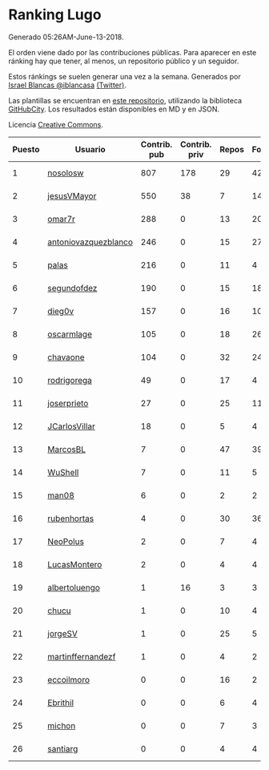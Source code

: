# Ranking Lugo

Generado 05:26AM-June-13-2018.

El orden viene dado por las contribuciones públicas. Para aparecer en este ránking hay que tener, al menos, un repositorio público y un seguidor.

Estos ránkings se suelen generar una vez a la semana. Generados por [Israel Blancas @iblancasa](https://github.com/iblancasa/) [(Twitter)](https://twitter.com/iblancasa).

Las plantillas se encuentran en [este repositorio](https://github.com/iblancasa/GH-Spanish-Ranking), utilizando la biblioteca [GitHubCity](https://github.com/iblancasa/GitHubCity). Los resultados están disponibles en MD y en JSON.

Licencia [Creative Commons](https://creativecommons.org/licenses/by/4.0/).

| Puesto   |  Usuario  | Contrib. pub | Contrib. priv |Repos| Followers | Desde |  Avatar  |
|----------|-----------|--------------|---------------|-----|-----------|-------|----------|
|1|[nosolosw](https://github.com/nosolosw)|807|178|29|42|2011-01-25|![nosolosw](https://avatars0.githubusercontent.com/u/583546)|
|2|[jesusVMayor](https://github.com/jesusVMayor)|550|38|7|14|2013-09-05|![jesusVMayor](https://avatars2.githubusercontent.com/u/5393537)|
|3|[omar7r](https://github.com/omar7r)|288|0|13|20|2011-02-25|![omar7r](https://avatars2.githubusercontent.com/u/637695)|
|4|[antoniovazquezblanco](https://github.com/antoniovazquezblanco)|246|0|15|27|2010-06-13|![antoniovazquezblanco](https://avatars1.githubusercontent.com/u/304193)|
|5|[palas](https://github.com/palas)|216|0|11|4|2011-02-25|![palas](https://avatars2.githubusercontent.com/u/638102)|
|6|[segundofdez](https://github.com/segundofdez)|190|0|15|18|2011-06-25|![segundofdez](https://avatars2.githubusercontent.com/u/875006)|
|7|[dieg0v](https://github.com/dieg0v)|157|0|16|10|2011-06-23|![dieg0v](https://avatars3.githubusercontent.com/u/870654)|
|8|[oscarmlage](https://github.com/oscarmlage)|105|0|18|26|2009-06-24|![oscarmlage](https://avatars2.githubusercontent.com/u/98542)|
|9|[chavaone](https://github.com/chavaone)|104|0|32|24|2011-07-28|![chavaone](https://avatars1.githubusercontent.com/u/944290)|
|10|[rodrigorega](https://github.com/rodrigorega)|49|0|17|4|2013-01-31|![rodrigorega](https://avatars2.githubusercontent.com/u/3441785)|
|11|[joserprieto](https://github.com/joserprieto)|27|0|25|11|2011-10-21|![joserprieto](https://avatars2.githubusercontent.com/u/1142233)|
|12|[JCarlosVillar](https://github.com/JCarlosVillar)|18|0|5|4|2016-04-26|![JCarlosVillar](https://avatars1.githubusercontent.com/u/18684495)|
|13|[MarcosBL](https://github.com/MarcosBL)|7|0|47|39|2010-09-06|![MarcosBL](https://avatars1.githubusercontent.com/u/389801)|
|14|[WuShell](https://github.com/WuShell)|7|0|11|5|2011-06-25|![WuShell](https://avatars3.githubusercontent.com/u/875005)|
|15|[man08](https://github.com/man08)|6|0|2|2|2015-07-07|![man08](https://avatars0.githubusercontent.com/u/13219860)|
|16|[rubenhortas](https://github.com/rubenhortas)|4|0|30|36|2013-09-02|![rubenhortas](https://avatars2.githubusercontent.com/u/5363817)|
|17|[NeoPolus](https://github.com/NeoPolus)|2|0|7|4|2012-02-04|![NeoPolus](https://avatars1.githubusercontent.com/u/1407768)|
|18|[LucasMontero](https://github.com/LucasMontero)|2|0|4|4|2014-05-29|![LucasMontero](https://avatars0.githubusercontent.com/u/7733283)|
|19|[albertoluengo](https://github.com/albertoluengo)|1|16|3|3|2012-08-30|![albertoluengo](https://avatars2.githubusercontent.com/u/2248231)|
|20|[chucu](https://github.com/chucu)|1|0|10|4|2012-11-15|![chucu](https://avatars0.githubusercontent.com/u/2808398)|
|21|[jorgeSV](https://github.com/jorgeSV)|1|0|25|5|2013-04-18|![jorgeSV](https://avatars1.githubusercontent.com/u/4189901)|
|22|[martinffernandezf](https://github.com/martinffernandezf)|1|0|4|2|2016-02-08|![martinffernandezf](https://avatars1.githubusercontent.com/u/17118706)|
|23|[eccoilmoro](https://github.com/eccoilmoro)|0|0|16|2|2013-01-28|![eccoilmoro](https://avatars1.githubusercontent.com/u/3404161)|
|24|[Ebrithil](https://github.com/Ebrithil)|0|0|6|4|2008-12-20|![Ebrithil](https://avatars2.githubusercontent.com/u/41769)|
|25|[michon](https://github.com/michon)|0|0|7|3|2009-04-06|![michon](https://avatars3.githubusercontent.com/u/70982)|
|26|[santiarg](https://github.com/santiarg)|0|0|4|4|2014-05-16|![santiarg](https://avatars1.githubusercontent.com/u/7600476)|
